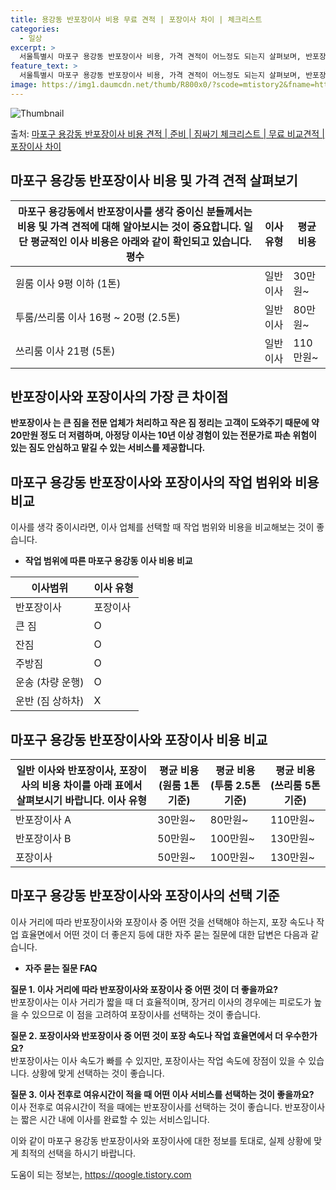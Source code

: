 ```yaml
---
title: 용강동 반포장이사 비용 무료 견적 | 포장이사 차이 | 체크리스트
categories:
  - 일상
excerpt: >
  서울특별시 마포구 용강동 반포장이사 비용, 가격 견적이 어느정도 되는지 살펴보며, 반포장이사를 준비함에 있어 짐싸기 준비 체크리스트가 무엇인지 보겠습니다. 마지막으로 포장이사와 차이점을 통해 무료 비교견적으로 어떤 것이 더 합리적인 선택인지 공유 드립니다.마포구 용강동 포장이사 견적 샘플 보기 👈 클릭마포구 용강동 포장이사 가격 살펴보기 👈 클릭마포구 용강동 반포장이사 평균 이사 비용평수마포구 용강동 평균 이사 비용원룸 이사9평 이하 (1톤)30만원~투룸/쓰리룸 이사16평 ~ 20평 (2.5톤)80만원~쓰리룸 이사21평 (5톤) ~110만원~우리집 무료 이사견적 받기 👈 클릭포장 vs 반포장: 이사 방식별 가장 큰 차이점포장이사는 전반적인 이사 과정을 담당하며, 비용은 1톤 50만원, 2.5톤 10..
feature_text: >
  서울특별시 마포구 용강동 반포장이사 비용, 가격 견적이 어느정도 되는지 살펴보며, 반포장이사를 준비함에 있어 짐싸기 준비 체크리스트가 무엇인지 보겠습니다. 마지막으로 포장이사와 차이점을 통해 무료 비교견적으로 어떤 것이 더 합리적인 선택인지 공유 드립니다.마포구 용강동 포장이사 견적 샘플 보기 👈 클릭마포구 용강동 포장이사 가격 살펴보기 👈 클릭마포구 용강동 반포장이사 평균 이사 비용평수마포구 용강동 평균 이사 비용원룸 이사9평 이하 (1톤)30만원~투룸/쓰리룸 이사16평 ~ 20평 (2.5톤)80만원~쓰리룸 이사21평 (5톤) ~110만원~우리집 무료 이사견적 받기 👈 클릭포장 vs 반포장: 이사 방식별 가장 큰 차이점포장이사는 전반적인 이사 과정을 담당하며, 비용은 1톤 50만원, 2.5톤 10..
image: https://img1.daumcdn.net/thumb/R800x0/?scode=mtistory2&fname=https%3A%2F%2Fblog.kakaocdn.net%2Fdn%2FOmmTO%2FbtsHbm2UHEf%2FqvmBO2EWhqtf4QZ9zWF4yk%2Fimg.webp
---
```


![Thumbnail](https://img1.daumcdn.net/thumb/R800x0/?scode=mtistory2&fname=https%3A%2F%2Fblog.kakaocdn.net%2Fdn%2FOmmTO%2FbtsHbm2UHEf%2FqvmBO2EWhqtf4QZ9zWF4yk%2Fimg.webp)

<p>출처: <a href="https://qoogle.tistory.com/9902" rel="dofollow">마포구 용강동 반포장이사 비용 견적 | 준비 | 짐싸기 체크리스트 | 무료 비교견적 | 포장이사 차이</a> </p>

## 마포구 용강동 반포장이사 비용 및 가격 견적 살펴보기

마포구 용강동에서 반포장이사를 생각 중이신 분들께서는 비용 및 가격 견적에 대해 알아보시는 것이 중요합니다. 일단 평균적인 이사 비용은 아래와 같이 확인되고 있습니다.  평수 | 이사 유형 | 평균 비용  
---|---|---  
원룸 이사 9평 이하 (1톤) | 일반 이사 | 30만원~  
투룸/쓰리룸 이사 16평 ~ 20평 (2.5톤) | 일반 이사 | 80만원~  
쓰리룸 이사 21평 (5톤) | 일반 이사 | 110만원~  
  
## 반포장이사와 포장이사의 가장 큰 차이점

**반포장이사 는 큰 짐을 전문 업체가 처리하고 작은 짐 정리는 고객이 도와주기 때문에 약 20만원 정도 더 저렴하며, 아정당 이사는 10년
이상 경험이 있는 전문가로 파손 위험이 있는 짐도 안심하고 맡길 수 있는 서비스를 제공합니다.**

## 마포구 용강동 반포장이사와 포장이사의 작업 범위와 비용 비교

이사를 생각 중이시라면, 이사 업체를 선택할 때 작업 범위와 비용을 비교해보는 것이 좋습니다.

  * **작업 범위에 따른 마포구 용강동 이사 비용 비교**

이사범위 | 이사 유형  
---|---  
반포장이사 | 포장이사  
큰 짐 | O | X  
잔짐 | O | X  
주방짐 | O | X  
운송 (차량 운행) | O | O  
운반 (짐 상하차) | X | O  
  


## 마포구 용강동 반포장이사와 포장이사 비용 비교

일반 이사와 반포장이사, 포장이사의 비용 차이를 아래 표에서 살펴보시기 바랍니다.  이사 유형 | 평균 비용(원룸 1톤 기준) | 평균 비용(투룸 2.5톤 기준) | 평균 비용(쓰리룸 5톤 기준)  
---|---|---|---  
반포장이사 A | 30만원~ | 80만원~ | 110만원~  
반포장이사 B | 50만원~ | 100만원~ | 130만원~  
포장이사 | 50만원~ | 100만원~ | 130만원~  
  


## 마포구 용강동 반포장이사와 포장이사의 선택 기준

이사 거리에 따라 반포장이사와 포장이사 중 어떤 것을 선택해야 하는지, 포장 속도나 작업 효율면에서 어떤 것이 더 좋은지 등에 대한 자주
묻는 질문에 대한 답변은 다음과 같습니다.

  * **자주 묻는 질문 FAQ**

**질문 1. 이사 거리에 따라 반포장이사와 포장이사 중 어떤 것이 더 좋을까요?**  
반포장이사는 이사 거리가 짧을 때 더 효율적이며, 장거리 이사의 경우에는 피로도가 높을 수 있으므로 이 점을 고려하여 포장이사를 선택하는
것이 좋습니다.

**질문 2. 포장이사와 반포장이사 중 어떤 것이 포장 속도나 작업 효율면에서 더 우수한가요?**  
반포장이사는 이사 속도가 빠를 수 있지만, 포장이사는 작업 속도에 장점이 있을 수 있습니다. 상황에 맞게 선택하는 것이 좋습니다.

**질문 3. 이사 전후로 여유시간이 적을 때 어떤 이사 서비스를 선택하는 것이 좋을까요?**  
이사 전후로 여유시간이 적을 때에는 반포장이사를 선택하는 것이 좋습니다. 반포장이사는 짧은 시간 내에 이사를 완료할 수 있는 서비스입니다.



이와 같이 마포구 용강동 반포장이사와 포장이사에 대한 정보를 토대로, 실제 상황에 맞게 최적의 선택을 하시기 바랍니다.

 

도움이 되는 정보는, <a href="https://qoogle.tistory.com" rel="dofollow">https://qoogle.tistory.com</a>


